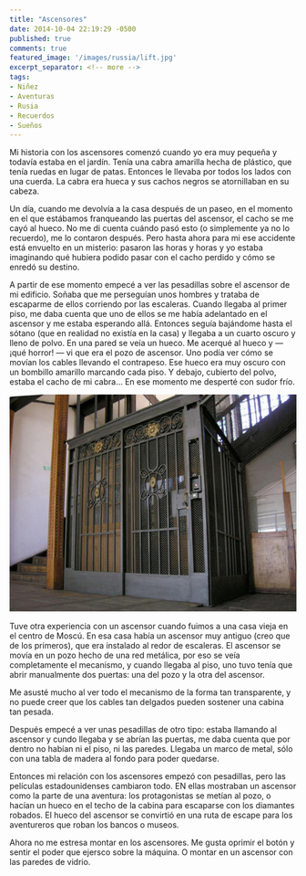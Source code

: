 ```yaml
---
title: "Ascensores"
date: 2014-10-04 22:19:29 -0500
published: true
comments: true
featured_image: '/images/russia/lift.jpg'
excerpt_separator: <!-- more -->
tags:
- Niñez
- Aventuras
- Rusia
- Recuerdos
- Sueños
---
```


Mi historia con los ascensores comenzó cuando yo era muy pequeña y todavía estaba en el jardín. Tenía una cabra amarilla hecha de plástico, que tenía ruedas en lugar de patas. Entonces le llevaba por todos los lados con una cuerda. La cabra era hueca y sus cachos negros se atornillaban en su cabeza.

<!-- more -->

Un día, cuando me devolvía a la casa después de un paseo, en el momento en el que estábamos franqueando las puertas del ascensor, el cacho se me cayó al hueco. No me di cuenta cuándo pasó esto (o simplemente ya no lo recuerdo), me lo contaron después. Pero hasta ahora para mi ese accidente está envuelto en un misterio: pasaron las horas y horas y yo estaba imaginando qué hubiera
podido pasar con el cacho perdido y cómo se enredó su destino.

A partir de ese momento empecé a ver las pesadillas sobre el ascensor de mi edificio. Soñaba que me perseguían unos hombres y trataba de escaparme de ellos corriendo por las escaleras. Cuando llegaba al primer piso, me daba cuenta que uno de ellos se me había adelantado en el ascensor y me estaba esperando allá. Entonces seguía bajándome hasta el sótano (que en realidad
no existía en la casa) y llegaba a un cuarto oscuro y lleno de polvo.
En una pared se veía un hueco. Me acerqué al hueco y — ¡qué horror! — vi que era el pozo de ascensor. Uno podía ver cómo se movían los cables llevando el contrapeso. Ese hueco era muy oscuro con un bombillo amarillo marcando cada piso. Y debajo, cubierto del polvo, estaba el cacho de mi cabra... En ese momento me desperté con sudor frío.

![](/images/russia/lift.jpg)

Tuve otra experiencia con un ascensor cuando fuimos a una casa vieja en el centro de Moscú. En esa casa había un ascensor muy antiguo (creo que de los primeros), que era instalado al redor de escaleras. El ascensor se movía en un pozo hecho de una red metálica, por eso se veía completamente el mecanismo, y cuando llegaba al piso, uno tuvo tenía que abrir manualmente dos puertas: una del pozo y la otra del ascensor.

Me asusté mucho al ver todo el mecanismo de la forma tan transparente, y no puede creer que los cables tan delgados pueden sostener una cabina tan pesada.

Después empecé a ver unas pesadillas de otro tipo: estaba llamando al ascensor y cundo llegaba y se abrían las puertas, me daba cuenta que por dentro no habían ni el piso, ni las paredes. Llegaba un marco de metal, sólo con una tabla de madera al fondo para poder quedarse.

Entonces mi relación con los ascensores empezó con pesadillas, pero las películas estadounidenses cambiaron todo. EN ellas mostraban un ascensor como la parte de una aventura: los protagonistas se metían al pozo, o hacían un hueco en el techo de la cabina para escaparse con los diamantes robados. El hueco del ascensor se convirtió en una ruta de escape para los aventureros que roban los bancos o museos.

Ahora no me estresa montar en los ascensores. Me gusta oprimir el botón y sentir el poder que ejersco sobre la máquina. O montar en un ascensor con las paredes de vidrio.
